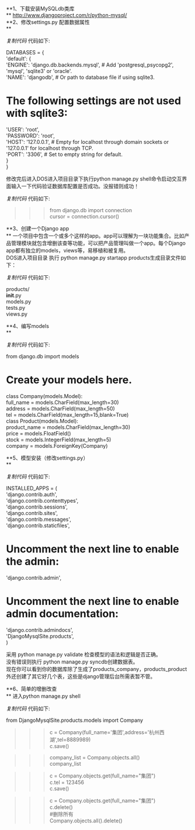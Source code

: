 **1、下载安装MySQLdb类库  
** http://www.djangoproject.com/r/python-mysql/  
**2、修改settings.py 配置数据属性  
**

_复制代码_ 代码如下:

  
DATABASES = {  
'default': {  
'ENGINE': 'django.db.backends.mysql', # Add 'postgresql_psycopg2', 'mysql',
'sqlite3' or 'oracle'.  
'NAME': 'djangodb', # Or path to database file if using sqlite3.  
# The following settings are not used with sqlite3:  
'USER': 'root',  
'PASSWORD': 'root',  
'HOST': '127.0.0.1', # Empty for localhost through domain sockets or
'127.0.0.1' for localhost through TCP.  
'PORT': '3306', # Set to empty string for default.  
}  
}  

  
修改完后进入DOS进入项目目录下执行python manage.py shell命令启动交互界面输入一下代码验证数据库配置是否成功。没报错则成功！  

_复制代码_ 代码如下:

  
>>> from django.db import connection  
>>> cursor = connection.cursor()  

  
**3、创建一个Django app  
**
一个项目中包含一个或多个这样的app。app可以理解为一块功能集合。比如产品管理模块就包含增删该查等功能，可以把产品管理叫做一个app。每个Django
app都有独立的models，views等，易移植和被复用。  
DOS进入项目目录 执行 python manage.py startapp products生成目录文件如下：  

_复制代码_ 代码如下:

  
products/  
__init__.py  
models.py  
tests.py  
views.py  

  
**4、编写models  
**

_复制代码_ 代码如下:

  
from django.db import models  
# Create your models here.  
class Company(models.Model):  
full_name = models.CharField(max_length=30)  
address = models.CharField(max_length=50)  
tel = models.CharField(max_length=15,blank=True)  
class Product(models.Model):  
product_name = models.CharField(max_length=30)  
price = models.FloatField()  
stock = models.IntegerField(max_length=5)  
company = models.ForeignKey(Company)  

  
**5、模型安装（修改settings.py）  
**

_复制代码_ 代码如下:

  
INSTALLED_APPS = (  
'django.contrib.auth',  
'django.contrib.contenttypes',  
'django.contrib.sessions',  
'django.contrib.sites',  
'django.contrib.messages',  
'django.contrib.staticfiles',  
# Uncomment the next line to enable the admin:  
'django.contrib.admin',  
# Uncomment the next line to enable admin documentation:  
'django.contrib.admindocs',  
'DjangoMysqlSite.products',  
)  

  
  
采用 python manage.py validate 检查模型的语法和逻辑是否正确。  
没有错误则执行 python manage.py syncdb创建数据表。  
现在你可以看到你的数据库除了生成了products_company，products_product外还创建了其它好几个表，这些是django管理后台所需表暂不管。  
  
**6、简单的增删改查  
** 进入python manage.py shell  

_复制代码_ 代码如下:

  
from DjangoMysqlSite.products.models import Company  
>>> c = Company(full_name='集团',address='杭州西湖',tel=8889989)  
>>> c.save()  
  
>>> company_list = Company.objects.all()  
>>> company_list  
  
>>> c = Company.objects.get(full_name="集团")  
>>> c.tel = 123456  
>>> c.save()  

>>> c = Company.objects.get(full_name="集团")  
>>> c.delete()  
#删除所有  
>>> Company.objects.all().delete()  

